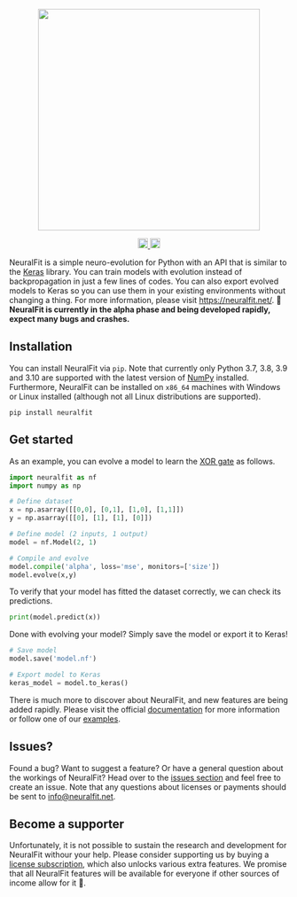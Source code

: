 <p align="center"><img src="https://i.imgur.com/qW1uHNl.png" width=400px></p>

<p align="center"><a href="https://badge.fury.io/py/neuralfit"><img src="https://badge.fury.io/py/neuralfit.svg" alt="PyPI version" height="18"></a><a href="https://github.com/mkenney/software-guides/blob/master/STABILITY-BADGES.md#alpha">    <img height=18 src="https://img.shields.io/badge/stability-alpha-33bbff.svg" alt="Alpha"></a></p>

NeuralFit is a simple neuro-evolution for Python with an API that is similar to the [Keras](https://keras.io/) library. You can train models with evolution instead of backpropagation in just a few lines of codes. You can also export evolved models to Keras so you can use them in your existing environments without changing a thing. For more information, please visit https://neuralfit.net/. <b>🐛 NeuralFit is currently in the alpha phase and being developed rapidly, expect many bugs and crashes.</b>

## Installation
You can install NeuralFit via `pip`. Note that currently only Python 3.7, 3.8, 3.9 and 3.10 are supported with the latest version of [NumPy](https://numpy.org/) installed. Furthermore, NeuralFit can be installed on `x86_64` machines with Windows or Linux installed (although not all Linux distributions are supported). 

```
pip install neuralfit
```

## Get started
As an example, you can evolve a model to learn the [XOR gate](https://en.wikipedia.org/wiki/XOR_gate) as follows.

```python
import neuralfit as nf
import numpy as np

# Define dataset
x = np.asarray([[0,0], [0,1], [1,0], [1,1]])
y = np.asarray([[0], [1], [1], [0]])

# Define model (2 inputs, 1 output)
model = nf.Model(2, 1)

# Compile and evolve
model.compile('alpha', loss='mse', monitors=['size'])
model.evolve(x,y)
```

To verify that your model has fitted the dataset correctly, we can check its predictions. 

```python
print(model.predict(x))
```

Done with evolving your model? Simply save the model or export it to Keras!

```python
# Save model
model.save('model.nf')

# Export model to Keras
keras_model = model.to_keras()
```

There is much more to discover about NeuralFit, and new features are being added rapidly. Please visit the official [documentation](https://neuralfit.net/documentation/) for more information or follow one of our [examples](https://neuralfit.net/examples/). 


## Issues?
Found a bug? Want to suggest a feature? Or have a general question about the workings of NeuralFit? Head over to the [issues section](https://github.com/neural-fit/neuralfit/issues) and feel free to create an issue. Note that any questions about licenses or payments should be sent to info@neuralfit.net. 

## Become a supporter
Unfortunately, it is not possible to sustain the research and development for NeuralFit withour your help. Please consider supporting us by buying a [license subscription](https://neuralfit.net/licenses/), which also unlocks various extra features. We promise that all NeuralFit features will be available for everyone if other sources of income allow for it 💚. 

